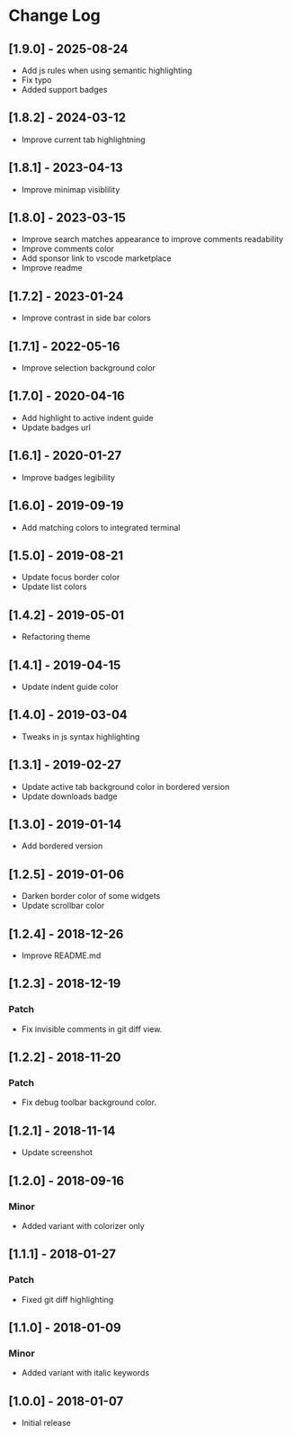 # Change Log

## [1.9.0] - 2025-08-24

- Add js rules when using semantic highlighting
- Fix typo
- Added support badges

## [1.8.2] - 2024-03-12

- Improve current tab highlightning

## [1.8.1] - 2023-04-13

- Improve minimap visiblility

## [1.8.0] - 2023-03-15

- Improve search matches appearance to improve comments readability
- Improve comments color
- Add sponsor link to vscode marketplace
- Improve readme

## [1.7.2] - 2023-01-24

- Improve contrast in side bar colors

## [1.7.1] - 2022-05-16

- Improve selection background color 

## [1.7.0] - 2020-04-16

- Add highlight to active indent guide
- Update badges url

## [1.6.1] - 2020-01-27

- Improve badges legibility

## [1.6.0] - 2019-09-19

- Add matching colors to integrated terminal

## [1.5.0] - 2019-08-21

- Update focus border color
- Update list colors

## [1.4.2] - 2019-05-01

- Refactoring theme

## [1.4.1] - 2019-04-15

- Update indent guide color

## [1.4.0] - 2019-03-04

- Tweaks in js syntax highlighting

## [1.3.1] - 2019-02-27

- Update active tab background color in bordered version
- Update downloads badge

## [1.3.0] - 2019-01-14

- Add bordered version

## [1.2.5] - 2019-01-06

- Darken border color of some widgets
- Update scrollbar color


## [1.2.4] - 2018-12-26

- Improve README.md

## [1.2.3] - 2018-12-19

### Patch

- Fix invisible comments in git diff view.

## [1.2.2] - 2018-11-20

### Patch

- Fix debug toolbar background color.

## [1.2.1] - 2018-11-14

- Update screenshot

## [1.2.0] - 2018-09-16

### Minor

- Added variant with colorizer only

## [1.1.1] - 2018-01-27

### Patch

- Fixed git diff highlighting

## [1.1.0] - 2018-01-09

### Minor

- Added variant with italic keywords

## [1.0.0] - 2018-01-07
- Initial release
